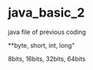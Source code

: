 # java_basic_2
java file of previous coding

**byte, short, int, long"

8bits, 16bits, 32bits, 64bits
